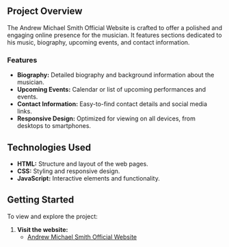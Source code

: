 ## Project Overview

The Andrew Michael Smith Official Website is crafted to offer a polished and engaging online presence for the musician. It features sections dedicated to his music, biography, upcoming events, and contact information.

### Features


- **Biography:** Detailed biography and background information about the musician.
- **Upcoming Events:** Calendar or list of upcoming performances and events.
- **Contact Information:** Easy-to-find contact details and social media links.
- **Responsive Design:** Optimized for viewing on all devices, from desktops to smartphones.

## Technologies Used

- **HTML:** Structure and layout of the web pages.
- **CSS:** Styling and responsive design.
- **JavaScript:** Interactive elements and functionality.


## Getting Started

To view and explore the project:

1. **Visit the website:**
    - [Andrew Michael Smith Official Website](https://andrewmichaelsmith.org/)
